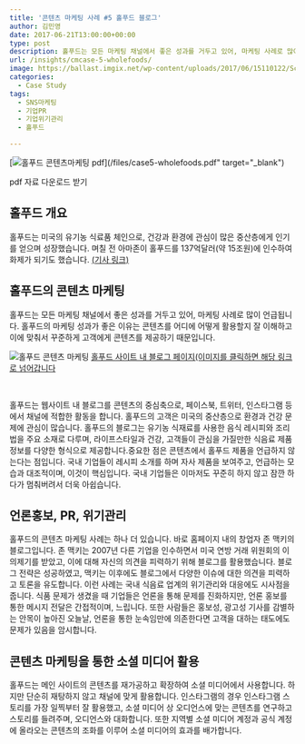 ```yaml
---
title: '콘텐츠 마케팅 사례 #5 홀푸드 블로그'
author: 김민영
date: 2017-06-21T13:00:00+00:00
type: post
description: 홀푸드는 모든 마케팅 채널에서 좋은 성과를 거두고 있어, 마케팅 사례로 많이 언급됩니다. 홀푸드의 마케팅 성과가 좋은 이유는 콘텐츠를 어디에 어떻게 활용할지&nbsp;잘 이해하고 이에 맞춰서 꾸준하게 고객에게 콘텐츠를 제공하기 때문입니다
url: /insights/cmcase-5-wholefoods/
image: https://ballast.imgix.net/wp-content/uploads/2017/06/15110122/Screen-Shot-2017-06-20-at-1.43.38-PM.png?auto=compress,format
categories:
  - Case Study
tags:
  - SNS마케팅
  - 기업PR
  - 기업위기관리
  - 홀푸드

---
```


[![홀푸드 콘텐츠마케팅 pdf](https://ballast.imgix.net/wp-content/uploads/2017/06/15110122/Screen-Shot-2017-06-20-at-1.43.38-PM-300x212.png?w=700)](/files/case5-wholefoods.pdf" target="_blank")

pdf 자료 다운로드 받기

## 홀푸드 개요
홀푸드는 미국의 유기농 식료품 체인으로, 건강과 환경에 관심이 많은 중산층에게 인기를 얻으며 성장했습니다. 며칠 전 아마존이 홀푸드를 137억달러(약 15조원)에 인수하여 화제가 되기도 했습니다. <a href="http://www.yonhapnews.co.kr/bulletin/2017/06/17/0200000000AKR20170617005600091.HTML" target="_blank" rel="noopener">(기사 링크)</a>

## 홀푸드의 콘텐츠 마케팅
홀푸드는 모든 마케팅 채널에서 좋은 성과를 거두고 있어, 마케팅 사례로 많이 언급됩니다. 홀푸드의 마케팅 성과가 좋은 이유는 콘텐츠를 어디에 어떻게 활용할지 잘 이해하고 이에 맞춰서 꾸준하게 고객에게 콘텐츠를 제공하기 때문입니다.

![홀푸드 콘텐츠 마케팅](https://ballast.imgix.net/wp-content/uploads/2017/06/25081330/Screen-Shot-2018-03-25-at-8.10.47-AM.png?w=700)
[홀푸드 사이트 내 블로그 페이지(이미지를 클릭하면 해당 링크로 넘어갑니다](https://www.wholefoodsmarket.com/blog/whole-story)

&nbsp;

홀푸드는 웹사이트 내 블로그를 콘텐츠의 중심축으로, 페이스북, 트위터, 인스타그램 등에서 채널에 적합한 활동을 합니다.
홀푸드의 고객은 미국의 중산층으로 환경과 건강 문제에 관심이 많습니다. 홀푸드의 블로그는 유기농 식재료를 사용한 음식 레시피와 조리법을 주요 소재로 다루며, 라이프스타일과 건강, 고객들이 관심을 가질만한 식음료 제품 정보를 다양한 형식으로 제공합니다.중요한 점은 콘텐츠에서 홀푸드 제품을 언급하지 않는다는 점입니다. 국내 기업들이 레시피 소개를 하며 자사 제품을 보여주고, 언급하는 모습과 대조적이며, 이것이 핵심입니다. 국내 기업들은 이마저도 꾸준히 하지 않고 잠깐 하다가 멈춰버려서 더욱 아쉽습니다.

## 언론홍보, PR, 위기관리
홀푸드의 콘텐츠 마케팅 사례는 하나 더 있습니다. 바로 홈페이지 내의 창업자 존 맥키의 블로그입니다. 존 맥키는 2007년 다른 기업을 인수하면서 미국 연방 거래 위원회의 이의제기를 받았고, 이에 대해 자신의 의견을 피력하기 위해 블로그를 활용했습니다. 블로그 전략은 성공하였고, 맥키는 이후에도 블로그에서 다양한 이슈에 대한 의견을 피력하고 토론을 유도합니다.
이런 사례는 국내 식음료 업계의 위기관리와 대응에도 시사점을 줍니다. 식품 문제가 생겼을 때 기업들은 언론을 통해 문제를 진화하지만, 언론 홍보를 통한 메시지 전달은 간접적이며, 느립니다. 또한 사람들은 홍보성, 광고성 기사를 감별하는 안목이 높아진 오늘날, 언론을 통한 눈속임만에 의존한다면 고객을 대하는 태도에도 문제가 있음을 암시합니다.

## 콘텐츠 마케팅을 통한 소셜 미디어 활용
홀푸드는 메인 사이트의 콘텐츠를 재가공하고 확장하여 소셜 미디어에서 사용합니다. 하지만 단순히 재탕하지 않고 채널에 맞게 활용합니다. 인스타그램의 경우 인스타그램 스토리를 가장 일찍부터 잘 활용했고, 소셜 미디어 상 오디언스에 맞는 콘텐츠를 연구하고 스토리를 들려주며, 오디언스와 대화합니다. 또한 지역별 소셜 미디어 계정과 공식 계정에 올라오는 콘텐츠의 조화를 이루어 소셜 미디어의 효과를 배가합니다.